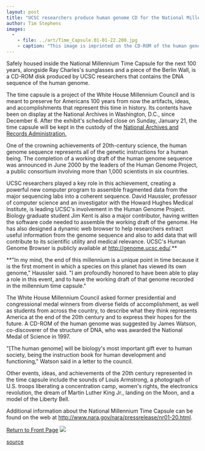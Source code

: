 ```yaml
---
layout: post
title: "UCSC researchers produce human genome CD for the National Millennium Time Capsule"
author: Tim Stephens
images:
  -
    - file: ../art/Time_Capsule.01-01-22.200.jpg
    - caption: "This image is imprinted on the CD-ROM of the human genome sequence included in the National Millennium Time Capsule. Photo: Courtesy of the National Human Genome Research Institute"
---
```


Safely housed inside the National Millennium Time Capsule for the next 100 years, alongside Ray Charles's sunglasses and a piece of the Berlin Wall, is a CD-ROM disk produced by UCSC researchers that contains the DNA sequence of the human genome.

The time capsule is a project of the White House Millennium Council and is meant to preserve for Americans 100 years from now the artifacts, ideas, and accomplishments that represent this time in history. Its contents have been on display at the National Archives in Washington, D.C., since December 6. After the exhibit's scheduled close on Sunday, January 21, the time capsule will be kept in the custody of the [National Archives and Records Administration. ][1]  
  
One of the crowning achievements of 20th-century science, the human genome sequence represents all of the genetic instructions for a human being. The completion of a working draft of the human genome sequence was announced in June 2000 by the leaders of the Human Genome Project, a public consortium involving more than 1,000 scientists in six countries.   
  
UCSC researchers played a key role in this achievement, creating a powerful new computer program to assemble fragmented data from the major sequencing labs into a coherent sequence. David Haussler, professor of computer science and an investigator with the Howard Hughes Medical Institute, is leading UCSC's involvement in the Human Genome Project. Biology graduate student Jim Kent is also a major contributor, having written the software code needed to assemble the working draft of the genome. He has also designed a dynamic web browser to help researchers extract useful information from the genome sequence and also to add data that will contribute to its scientific utility and medical relevance. UCSC's Human Genome Browser is publicly available at <http://genome.ucsc.edu/>.**  
  
**"In my mind, the end of this millennium is a unique point in time because it is the first moment in which a species on this planet has viewed its own genome," Haussler said. "I am profoundly honored to have been able to play a role in this event, and to have the working draft of that genome recorded in the millennium time capsule."  
  
The White House Millennium Council asked former presidential and congressional medal winners from diverse fields of accomplishment, as well as students from across the country, to describe what they think represents America at the end of the 20th century and to express their hopes for the future. A CD-ROM of the human genome was suggested by James Watson, co-discoverer of the structure of DNA, who was awarded the National Medal of Science in 1997.  
  
"[The human genome] will be biology's most important gift ever to human society, being the instruction book for human development and functioning," Watson said in a letter to the council.   
  
Other events, ideas, and achievements of the 20th century represented in the time capsule include the sounds of Louis Armstrong, a photograph of U.S. troops liberating a concentration camp, women's rights, the electronics revolution, the dream of Martin Luther King Jr., landing on the Moon, and a model of the Liberty Bell.   
  
Additional information about the National Millennium Time Capsule can be found on the web at <http://www.nara.gov/nara/pressrelease/nr01-20.html>.

  
[Return to Front Page][2] ![ ][3]

[1]: http://www.nara.gov/.
[2]: ../../index.html
[3]: ../../images/trans.gif

[source](http://www1.ucsc.edu/currents/00-01/01-22/time.html "Permalink to time")
